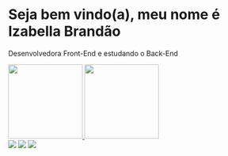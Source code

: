 # Seja bem vindo(a), meu nome é Izabella Brandão
Desenvolvedora Front-End e estudando o Back-End

<div>
  <a href="https://github.com/bellacbs">
  <img height="150em" src="https://github-readme-stats.vercel.app/api?username=bellacbs&show_icons=true&theme=dracula&include_all_commits=true&count_private=true"/>
    <img height="150em" src="https://github-readme-stats.vercel.app/api/top-langs/?username=bellacbs&layout=compact&langs_count=7&theme=dracula"/>
<div>

 <div>
  <a href = "mailto: izabellacbrandao@gmail.com"><img src="https://img.shields.io/badge/-Gmail-%23EA4335?style=for-the-badge&logo=gmail&logoColor=white" target="_blank"></a>
  <a href="https://www.linkedin.com/in/izabella-brandao-99093633/" target="_blank"><img src="https://img.shields.io/badge/-LinkedIn-%230077B5?style=for-the-badge&logo=linkedin&logoColor=white" target="_blank"></a>
  <a href="https://www.instagram.com/bellacbrandaos/" target="_blank"><img src="https://img.shields.io/badge/-Instagram-%23E4405F?style=for-the-badge&logo=instagram&logoColor=white" target="_blank"></a>
</div>
